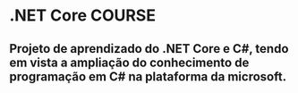 .NET Core COURSE 
===============================================
Projeto de aprendizado do .NET Core e C#,
tendo em vista a ampliação do conhecimento de 
programação em C# na plataforma da microsoft.
----------------------------------------------